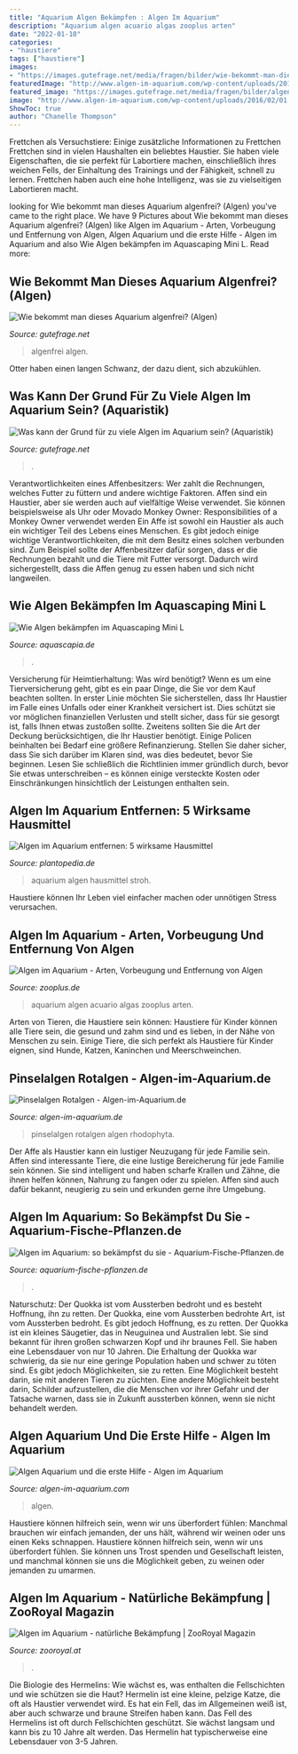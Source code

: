 ```yaml
---
title: "Aquarium Algen Bekämpfen : Algen Im Aquarium"
description: "Aquarium algen acuario algas zooplus arten"
date: "2022-01-10"
categories:
- "haustiere"
tags: ["haustiere"]
images:
- "https://images.gutefrage.net/media/fragen/bilder/wie-bekommt-man-dieses-aquarium-algenfrei/0_original.jpg?v=1463409840000"
featuredImage: "http://www.algen-im-aquarium.com/wp-content/uploads/2016/02/01.jpg"
featured_image: "https://images.gutefrage.net/media/fragen/bilder/algen---was-kann-der-grund-sein/0_original.jpg?v=1458486139000"
image: "http://www.algen-im-aquarium.com/wp-content/uploads/2016/02/01.jpg"
ShowToc: true
author: "Chanelle Thompson"
---
```



Frettchen als Versuchstiere: Einige zusätzliche Informationen zu Frettchen
Frettchen sind in vielen Haushalten ein beliebtes Haustier. Sie haben viele Eigenschaften, die sie perfekt für Labortiere machen, einschließlich ihres weichen Fells, der Einhaltung des Trainings und der Fähigkeit, schnell zu lernen. Frettchen haben auch eine hohe Intelligenz, was sie zu vielseitigen Labortieren macht.

	

		
looking for Wie bekommt man dieses Aquarium algenfrei? (Algen) you've came to the right place. We have 9 Pictures about Wie bekommt man dieses Aquarium algenfrei? (Algen) like Algen im Aquarium - Arten, Vorbeugung und Entfernung von Algen, Algen Aquarium und die erste Hilfe - Algen im Aquarium and also Wie Algen bekämpfen im Aquascaping Mini L. Read more:
		
    
## Wie Bekommt Man Dieses Aquarium Algenfrei? (Algen)

<img loading=lazy src="https://images.gutefrage.net/media/fragen/bilder/wie-bekommt-man-dieses-aquarium-algenfrei/0_original.jpg?v=1463409840000" onerror="this.onerror=null;this.src='https://tse3.mm.bing.net/th?id=OIP.qeAA9ANX5wsykF2yMnMaXAHaHZ&amp;pid=15.1';" alt="Wie bekommt man dieses Aquarium algenfrei? (Algen)">

_Source: gutefrage.net_

>algenfrei algen. 

	

Otter haben einen langen Schwanz, der dazu dient, sich abzukühlen.

    
## Was Kann Der Grund Für Zu Viele Algen Im Aquarium Sein? (Aquaristik)

<img loading=lazy src="https://images.gutefrage.net/media/fragen/bilder/algen---was-kann-der-grund-sein/0_original.jpg?v=1458486139000" onerror="this.onerror=null;this.src='https://tse1.mm.bing.net/th?id=OIP.-wVt9qaA8RsJOq9dZryRuQHaHa&amp;pid=15.1';" alt="Was kann der Grund für zu viele Algen im Aquarium sein? (Aquaristik)">

_Source: gutefrage.net_

>. 

	

Verantwortlichkeiten eines Affenbesitzers: Wer zahlt die Rechnungen, welches Futter zu füttern und andere wichtige Faktoren.
Affen sind ein Haustier, aber sie werden auch auf vielfältige Weise verwendet. Sie können beispielsweise als Uhr oder Movado Monkey Owner: Responsibilities of a Monkey Owner verwendet werden
Ein Affe ist sowohl ein Haustier als auch ein wichtiger Teil des Lebens eines Menschen. Es gibt jedoch einige wichtige Verantwortlichkeiten, die mit dem Besitz eines solchen verbunden sind. Zum Beispiel sollte der Affenbesitzer dafür sorgen, dass er die Rechnungen bezahlt und die Tiere mit Futter versorgt. Dadurch wird sichergestellt, dass die Affen genug zu essen haben und sich nicht langweilen.

    
## Wie Algen Bekämpfen Im Aquascaping Mini L

<img loading=lazy src="https://aquascapia.de/wp-content/uploads/2013/04/IMG_9314-Kopie.jpg" onerror="this.onerror=null;this.src='https://tse1.mm.bing.net/th?id=OIP.uDKpATfajAhWUbRw5YGEFAHaE8&amp;pid=15.1';" alt="Wie Algen bekämpfen im Aquascaping Mini L">

_Source: aquascapia.de_

>. 

	

Versicherung für Heimtierhaltung: Was wird benötigt?
Wenn es um eine Tierversicherung geht, gibt es ein paar Dinge, die Sie vor dem Kauf beachten sollten.
In erster Linie möchten Sie sicherstellen, dass Ihr Haustier im Falle eines Unfalls oder einer Krankheit versichert ist. Dies schützt sie vor möglichen finanziellen Verlusten und stellt sicher, dass für sie gesorgt ist, falls Ihnen etwas zustoßen sollte.
 Zweitens sollten Sie die Art der Deckung berücksichtigen, die Ihr Haustier benötigt. Einige Policen beinhalten bei Bedarf eine größere Refinanzierung. Stellen Sie daher sicher, dass Sie sich darüber im Klaren sind, was dies bedeutet, bevor Sie beginnen. Lesen Sie schließlich die Richtlinien immer gründlich durch, bevor Sie etwas unterschreiben – es können einige versteckte Kosten oder Einschränkungen hinsichtlich der Leistungen enthalten sein.

    
## Algen Im Aquarium Entfernen: 5 Wirksame Hausmittel

<img loading=lazy src="https://www.plantopedia.de/wp-content/uploads/2019/05/Aquarium-fl67263874.jpg" onerror="this.onerror=null;this.src='https://tse1.mm.bing.net/th?id=OIP.33-hA-bWrewQZm3Aw1Ks6gHaE8&amp;pid=15.1';" alt="Algen im Aquarium entfernen: 5 wirksame Hausmittel">

_Source: plantopedia.de_

>aquarium algen hausmittel stroh. 

	

Haustiere können Ihr Leben viel einfacher machen oder unnötigen Stress verursachen.

    
## Algen Im Aquarium - Arten, Vorbeugung Und Entfernung Von Algen

<img loading=lazy src="https://www.zooplus.de/magazin/wp-content/uploads/2017/03/fotolia_106629005.jpg" onerror="this.onerror=null;this.src='https://tse2.mm.bing.net/th?id=OIP.xA8XyUz6OnO6xYxALJyD5QHaE7&amp;pid=15.1';" alt="Algen im Aquarium - Arten, Vorbeugung und Entfernung von Algen">

_Source: zooplus.de_

>aquarium algen acuario algas zooplus arten. 

	

Arten von Tieren, die Haustiere sein können:
Haustiere für Kinder können alle Tiere sein, die gesund und zahm sind und es lieben, in der Nähe von Menschen zu sein. Einige Tiere, die sich perfekt als Haustiere für Kinder eignen, sind Hunde, Katzen, Kaninchen und Meerschweinchen.

    
## Pinselalgen Rotalgen - Algen-im-Aquarium.de

<img loading=lazy src="https://www.algen-im-aquarium.de/wp-content/uploads/Pinselalgen-Rotalgen-1024x768.jpg" onerror="this.onerror=null;this.src='https://tse2.mm.bing.net/th?id=OIP.qpIvT9XLko_R6aZEwBqK-QHaFj&amp;pid=15.1';" alt="Pinselalgen Rotalgen - Algen-im-Aquarium.de">

_Source: algen-im-aquarium.de_

>pinselalgen rotalgen algen rhodophyta. 

	

Der Affe als Haustier kann ein lustiger Neuzugang für jede Familie sein.
Affen sind interessante Tiere, die eine lustige Bereicherung für jede Familie sein können. Sie sind intelligent und haben scharfe Krallen und Zähne, die ihnen helfen können, Nahrung zu fangen oder zu spielen. Affen sind auch dafür bekannt, neugierig zu sein und erkunden gerne ihre Umgebung.

    
## Algen Im Aquarium: So Bekämpfst Du Sie - Aquarium-Fische-Pflanzen.de

<img loading=lazy src="https://aquarium-fische-pflanzen.de/wp-content/uploads/2017/10/aquarium-pflanzen.jpg" onerror="this.onerror=null;this.src='https://tse3.mm.bing.net/th?id=OIP.y4klWshTgza9kWX9RyPqsQHaD7&amp;pid=15.1';" alt="Algen im Aquarium: so bekämpfst du sie - Aquarium-Fische-Pflanzen.de">

_Source: aquarium-fische-pflanzen.de_

>. 

	

Naturschutz: Der Quokka ist vom Aussterben bedroht und es besteht Hoffnung, ihn zu retten.
Der Quokka, eine vom Aussterben bedrohte Art, ist vom Aussterben bedroht. Es gibt jedoch Hoffnung, es zu retten. Der Quokka ist ein kleines Säugetier, das in Neuguinea und Australien lebt. Sie sind bekannt für ihren großen schwarzen Kopf und ihr braunes Fell. Sie haben eine Lebensdauer von nur 10 Jahren. Die Erhaltung der Quokka war schwierig, da sie nur eine geringe Population haben und schwer zu töten sind. Es gibt jedoch Möglichkeiten, sie zu retten. Eine Möglichkeit besteht darin, sie mit anderen Tieren zu züchten. Eine andere Möglichkeit besteht darin, Schilder aufzustellen, die die Menschen vor ihrer Gefahr und der Tatsache warnen, dass sie in Zukunft aussterben können, wenn sie nicht behandelt werden.

    
## Algen Aquarium Und Die Erste Hilfe - Algen Im Aquarium

<img loading=lazy src="http://www.algen-im-aquarium.com/wp-content/uploads/2016/02/01.jpg" onerror="this.onerror=null;this.src='https://tse2.mm.bing.net/th?id=OIP.76kihUy1juRBxb3GZWn-IAHaE7&amp;pid=15.1';" alt="Algen Aquarium und die erste Hilfe - Algen im Aquarium">

_Source: algen-im-aquarium.com_

>algen. 

	

Haustiere können hilfreich sein, wenn wir uns überfordert fühlen: Manchmal brauchen wir einfach jemanden, der uns hält, während wir weinen oder uns einen Keks schnappen.
Haustiere können hilfreich sein, wenn wir uns überfordert fühlen. Sie können uns Trost spenden und Gesellschaft leisten, und manchmal können sie uns die Möglichkeit geben, zu weinen oder jemanden zu umarmen.

    
## Algen Im Aquarium - Natürliche Bekämpfung | ZooRoyal Magazin

<img loading=lazy src="https://www.zooroyal.de/magazin/wp-content/uploads/2018/10/algenbekaempfung-760x560.jpg" onerror="this.onerror=null;this.src='https://tse4.mm.bing.net/th?id=OIP.I_JDjNuJdV4mOqUj5UiN1wHaFd&amp;pid=15.1';" alt="Algen im Aquarium - natürliche Bekämpfung | ZooRoyal Magazin">

_Source: zooroyal.at_

>. 

	

Die Biologie des Hermelins: Wie wächst es, was enthalten die Fellschichten und wie schützen sie die Haut?
Hermelin ist eine kleine, pelzige Katze, die oft als Haustier verwendet wird. Es hat ein Fell, das im Allgemeinen weiß ist, aber auch schwarze und braune Streifen haben kann. Das Fell des Hermelins ist oft durch Fellschichten geschützt. Sie wächst langsam und kann bis zu 10 Jahre alt werden. Das Hermelin hat typischerweise eine Lebensdauer von 3-5 Jahren.

